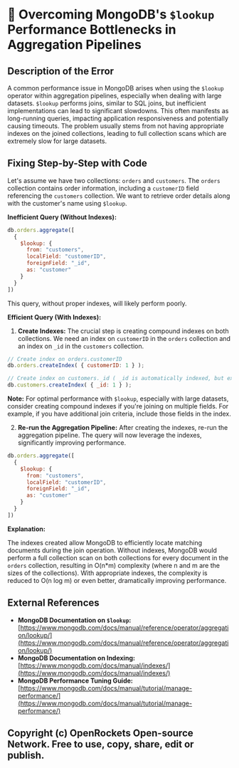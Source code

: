 # 🐞 Overcoming MongoDB's `$lookup` Performance Bottlenecks in Aggregation Pipelines


## Description of the Error

A common performance issue in MongoDB arises when using the `$lookup` operator within aggregation pipelines, especially when dealing with large datasets.  `$lookup` performs joins, similar to SQL joins, but inefficient implementations can lead to significant slowdowns. This often manifests as long-running queries, impacting application responsiveness and potentially causing timeouts.  The problem usually stems from not having appropriate indexes on the joined collections, leading to full collection scans which are extremely slow for large datasets.


## Fixing Step-by-Step with Code

Let's assume we have two collections: `orders` and `customers`.  The `orders` collection contains order information, including a `customerID` field referencing the `customers` collection. We want to retrieve order details along with the customer's name using `$lookup`.

**Inefficient Query (Without Indexes):**

```javascript
db.orders.aggregate([
  {
    $lookup: {
      from: "customers",
      localField: "customerID",
      foreignField: "_id",
      as: "customer"
    }
  }
])
```

This query, without proper indexes, will likely perform poorly.


**Efficient Query (With Indexes):**

1. **Create Indexes:** The crucial step is creating compound indexes on both collections.  We need an index on `customerID` in the `orders` collection and an index on `_id` in the `customers` collection.

```javascript
// Create index on orders.customerID
db.orders.createIndex( { customerID: 1 } );

// Create index on customers._id ( _id is automatically indexed, but explicitly defining it for clarity)
db.customers.createIndex( { _id: 1 } );
```

**Note:** For optimal performance with `$lookup`, especially with large datasets, consider creating compound indexes if you're joining on multiple fields. For example, if you have additional join criteria, include those fields in the index.


2. **Re-run the Aggregation Pipeline:** After creating the indexes, re-run the aggregation pipeline.  The query will now leverage the indexes, significantly improving performance.

```javascript
db.orders.aggregate([
  {
    $lookup: {
      from: "customers",
      localField: "customerID",
      foreignField: "_id",
      as: "customer"
    }
  }
])
```

**Explanation:**

The indexes created allow MongoDB to efficiently locate matching documents during the join operation. Without indexes, MongoDB would perform a full collection scan on both collections for every document in the `orders` collection, resulting in O(n*m) complexity (where n and m are the sizes of the collections).  With appropriate indexes, the complexity is reduced to O(n log m) or even better, dramatically improving performance.


## External References

* **MongoDB Documentation on `$lookup`:** [https://www.mongodb.com/docs/manual/reference/operator/aggregation/lookup/](https://www.mongodb.com/docs/manual/reference/operator/aggregation/lookup/)
* **MongoDB Documentation on Indexing:** [https://www.mongodb.com/docs/manual/indexes/](https://www.mongodb.com/docs/manual/indexes/)
* **MongoDB Performance Tuning Guide:** [https://www.mongodb.com/docs/manual/tutorial/manage-performance/](https://www.mongodb.com/docs/manual/tutorial/manage-performance/)


## Copyright (c) OpenRockets Open-source Network. Free to use, copy, share, edit or publish.

